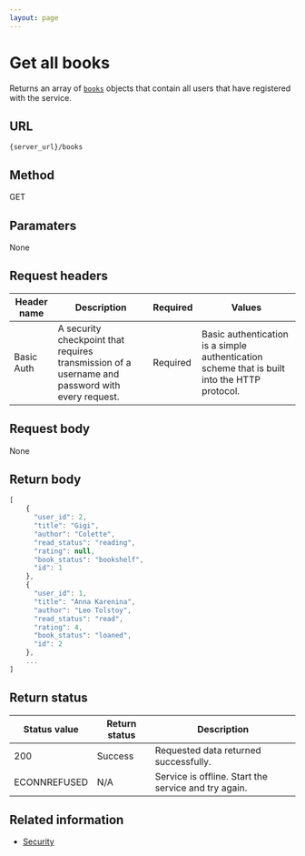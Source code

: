 ```yaml
---
layout: page
---
```


# Get all books

Returns an array of [`books`](books.md) objects that contain all users that have registered with the service.

## URL

```shell
{server_url}/books
```

## Method

GET

## Paramaters

None

## Request headers

| Header name | Description | Required | Values |
| -------------- | ------ | ------------ |------------ |
| Basic Auth | A security checkpoint that requires transmission of a username and password with every request. | Required | Basic authentication is a simple authentication scheme that is built into the HTTP protocol. |

## Request body

None


## Return body

```js
[   
    {
      "user_id": 2,
      "title": "Gigi",
      "author": "Colette",
      "read_status": "reading",
      "rating": null,
      "book_status": "bookshelf",
      "id": 1
    },
    {
      "user_id": 1,
      "title": "Anna Karenina",
      "author": "Leo Tolstoy",
      "read_status": "read",
      "rating": 4,
      "book_status": "loaned",
      "id": 2
    },
    ...
]
```

## Return status

| Status value | Return status | Description |
| ------------- | ----------- | ----------- |
| 200 | Success | Requested data returned successfully. |
| ECONNREFUSED | N/A | Service is offline. Start the service and try again. |

## Related information

* [Security](quickstart.md#security)